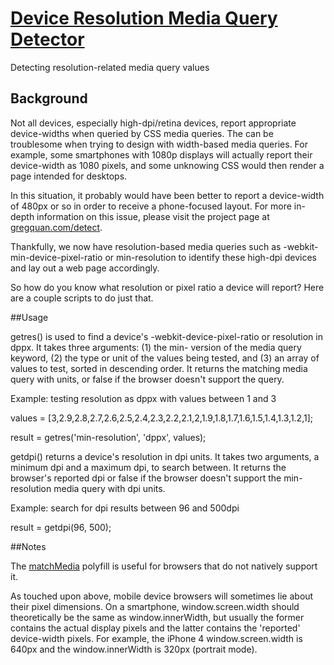 # [Device Resolution Media Query Detector](http://gregquan.com/detect)

Detecting resolution-related media query values

## Background

Not all devices, especially high-dpi/retina devices, report appropriate device-widths when queried by CSS media queries. The can be troublesome when trying to design with width-based media queries. For example, some smartphones with 1080p displays will actually report their device-width as 1080 pixels, and some unknowing CSS would then render a page intended for desktops. 

In this situation, it probably would have been better to report a device-width of 480px or so in order to receive a phone-focused layout. For more in-depth information on this issue, please visit the project page at [gregquan.com/detect](http://gregquan.com/detect).

Thankfully, we now have resolution-based media queries such as -webkit-min-device-pixel-ratio or min-resolution to identify these high-dpi devices and lay out a web page accordingly.

So how do you know what resolution or pixel ratio a device will report? Here are a couple scripts to do just that.

##Usage

getres() is used to find a device's -webkit-device-pixel-ratio or resolution in dppx. It takes three arguments: (1) the min- version of the media query keyword, (2) the type or unit of the values being tested, and (3) an array of values to test, sorted in descending order. It returns the matching media query with units, or false if the browser doesn't support the query.

Example: testing resolution as dppx with values between 1 and 3

values = [3,2.9,2.8,2.7,2.6,2.5,2.4,2.3,2.2,2.1,2,1.9,1.8,1.7,1.6,1.5,1.4,1.3,1.2,1];

result = getres('min-resolution', 'dppx', values); 


getdpi() returns a device's resolution in dpi units. It takes two arguments, a minimum dpi and a maximum dpi, to search between. It returns the browser's reported dpi or false if the browser doesn't support the min-resolution media query with dpi units.

Example: search for dpi results between 96 and 500dpi

result = getdpi(96, 500);

##Notes

The [matchMedia](https://github.com/paulirish/matchMedia.js/) polyfill is useful for browsers that do not natively support it.

As touched upon above, mobile device browsers will sometimes lie about their pixel dimensions. On a smartphone, window.screen.width should theoretically be the same as window.innerWidth, but usually the former contains the actual display pixels and the latter contains the 'reported' device-width pixels. For example, the iPhone 4 window.screen.width is 640px and the window.innerWidth is 320px (portrait mode).
